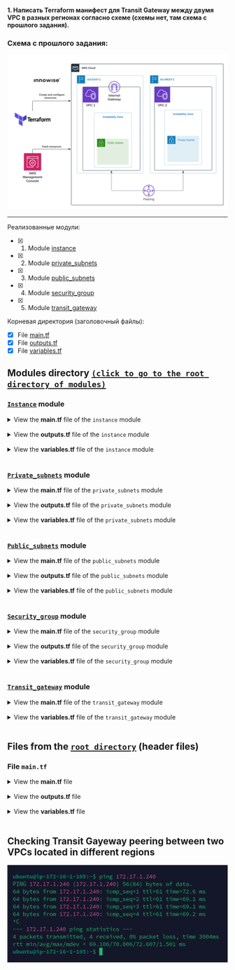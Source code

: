 **1. Написать Terraform манифест для Transit Gateway между двумя VPC в разных регионах согласно схеме (схемы нет, там схема с прошлого задания).**

### Схема c прошлого задания:

<div style="text-align:center;">
  <img src="./files/Task7.Images/scheme.png" alt="Scheme of task" width="650"/>
</div>

---

Реализованные модули:
- [x] 1. Module [instance](#instance-module)
- [x] 2. Module [private_subnets](#private_subnets-module)
- [x] 3. Module [public_subnets](#public_subnets-module)
- [x] 4. Module [security_group](#security_group-module)
- [x] 5. Module [transit_gateway](#transit_gateway-module)

Корневая директория (заголовочный файлы):
- [x] File [main.tf](#files-from-the-root-directory-header-files)
- [x] File [outputs.tf](#files-from-the-root-directory-header-files)
- [x] File [variables.tf](#files-from-the-root-directory-header-files)

## Modules directory [`(click to go to the root directory of modules)`](./files/Task8/modules/)

### [`Instance`](./files/Task8/modules/instance/) module

<details>
<summary>View the <b>main.tf</b> file of the <code>instance</code> module</summary>

```hcl
terraform {
  required_providers {
    aws = {
      source = "hashicorp/aws"
      configuration_aliases = [
        aws.public_subnet,
        aws.private_subnet
      ]
    }
  }
}

data "aws_ami" "latestUbuntu_public" {
  most_recent = true
  provider    = aws.public_subnet

  filter {
    name   = "name"
    values = ["ubuntu/images/hvm-ssd/ubuntu-jammy-22.04-amd64-server-*"]
  }

  owners = ["099720109477"]
}

data "aws_ami" "latestUbuntu_private" {
  most_recent = true
  provider    = aws.private_subnet

  filter {
    name   = "name"
    values = ["ubuntu/images/hvm-ssd/ubuntu-jammy-22.04-amd64-server-*"]
  }

  owners = ["099720109477"]
}

resource "aws_instance" "public_instance" {
  provider = aws.public_subnet

  ami           = data.aws_ami.latestUbuntu_public.id
  instance_type = var.instance_type

  security_groups = [var.public_instance_security_groups]
  subnet_id       = var.public_instance_subnet_id
  key_name        = var.public_instance_key_name

  tags = merge(var.tags, lookup(var.tags_for_resource, "aws_public_instance", {}))
}

resource "aws_instance" "private_instance" {
  provider = aws.private_subnet

  ami           = data.aws_ami.latestUbuntu_private.id
  instance_type = var.instance_type

  security_groups = [var.private_instance_security_groups]
  subnet_id       = var.private_instance_subnet_id

  tags = merge(var.tags, lookup(var.tags_for_resource, "aws_private_instance", {}))
}
```

</details>
<br>

<details>
<summary>View the <b>outputs.tf</b> file of the <code>instance</code> module</summary>

```hcl
output "get_public_instance_ids" {
  value = aws_instance.public_instance.*.id
}

output "get_private_instance_ids" {
  value = aws_instance.private_instance.*.id
}
```

</details> 
<br>

<details>
<summary>View the <b>variables.tf</b> file of the <code>instance</code> module</summary>

```hcl
# Generic variables

variable "tags" {
  description = "A map of tags to assign to resources"
  type        = map(string)
  default     = {}
}

variable "tags_for_resource" {
  description = "A nested map of tags to assign to specific resource types"
  type        = map(map(string))
  default = {
    aws_public_instance  = { "Name" = "Public Instance of TGW Peering" }
    aws_private_instance = { "Name" = "Private Instance of TGW Peering" }
  }
}

# Instance variables

variable "instance_count" {
  type    = string
  default = ""
}

variable "instance_type" {
  type    = string
  default = "t3.micro"
}

variable "public_instance_security_groups" {
  type    = string
  default = ""
}

variable "public_instance_subnet_id" {
  type    = string
  default = ""
}

variable "public_instance_key_name" {
  type    = string
  default = ""
}

variable "private_instance_security_groups" {
  type    = string
  default = ""
}

variable "private_instance_subnet_id" {
  type    = string
  default = ""
}
```

</details>
<br>

### [`Private_subnets`](./files/Task8/modules/private_subnets/) module

<details>
<summary>View the <b>main.tf</b> file of the <code>private_subnets</code> module</summary>

```hcl
terraform {
  required_providers {
    aws = {
      source  = "hashicorp/aws"
      version = "~> 5.23"
    }
  }
}

resource "aws_vpc" "private_vpc" {
  cidr_block = var.vpc_cidr_block
  tags = merge(var.tags, lookup(var.tags_for_resource, "aws_private_vpc",
    {
      "Name" = "Private VPC"
  }))
}

resource "aws_default_route_table" "vpc" {
  default_route_table_id = aws_vpc.private_vpc.default_route_table_id
  tags = merge(var.tags, lookup(var.tags_for_resource, "aws_default_route_table",
    {
      "Name" = "Default Route Table in Private VPC"
  }))
}

resource "aws_subnet" "private_subnet" {
  count = var.subnet_count

  vpc_id            = aws_vpc.private_vpc.id
  cidr_block        = element(var.subnet_cidr_block, count.index)
  availability_zone = var.availability_zone

  tags = merge(var.tags, lookup(var.tags_for_resource, "aws_private_subnet",
    {
      "Name" = "Private Subnet #${count.index + 1}"
  }))
}

resource "aws_route_table" "private_subnet_route_table" {
  vpc_id = aws_vpc.private_vpc.id

  tags = merge(var.tags, lookup(var.tags_for_resource,
    "aws_private_subnet_route_table",
    {
      "Name" = "Route table of Private Subnets"
  }))
}

resource "aws_route_table_association" "default" {
  count = var.subnet_count

  subnet_id      = element(aws_subnet.private_subnet.*.id, count.index)
  route_table_id = aws_route_table.private_subnet_route_table.id
}
```

</details>
<br>

<details>
<summary>View the <b>outputs.tf</b> file of the <code>private_subnets</code> module</summary>

```hcl
output "get_subnet_count" {
  description = "The number of subnets"
  value       = var.subnet_count
}

output "get_private_subnet_ids" {
  description = "List of subnet IDs"
  value       = aws_subnet.private_subnet.*.id
}

output "get_private_vpc_id" {
  value = aws_vpc.private_vpc.id
}

output "get_private_route_table_id" {
  description = "List of route table IDs"
  value       = aws_route_table.private_subnet_route_table.id
}
```

</details> 
<br>

<details>
<summary>View the <b>variables.tf</b> file of the <code>private_subnets</code> module</summary>

```hcl
# Private Subnet variables

variable "subnet_cidr_block" {
  description = "The CIDR blocks for private subnets"
  type        = list(string)
  default     = ["172.17.1.0/24"]
}

variable "subnet_count" {
  description = "The number of subnets to create"
  type        = string
}

variable "availability_zone" {
  description = "A list of availability zones to create the subnets in"
  type        = string
  default     = "eu-west-1a"
}

variable "tags" {
  description = "A map of tags to assign to resources"
  type        = map(string)
  default     = {}
}

variable "tags_for_resource" {
  description = "A nested map of tags to assign to specific resource types"
  type        = map(map(string))
  default     = {}
}

# VPC variables

variable "vpc_cidr_block" {
  type    = string
  default = "172.17.0.0/16"
}
```

</details>
<br>

### [`Public_subnets`](./files/Task8/modules/public_subnets/) module

<details>
<summary>View the <b>main.tf</b> file of the <code>public_subnets</code> module</summary>

```hcl
terraform {
  required_providers {
    aws = {
      source  = "hashicorp/aws"
      version = "~> 5.23"
    }
  }
}

resource "aws_vpc" "public_vpc" {
  cidr_block = var.vpc_cidr_block
  tags = merge(var.tags, lookup(var.tags_for_resource, "aws_public_vpc",
    {
      "Name" = "Public VPC"
  }))
}

resource "aws_default_route_table" "vpc" {
  default_route_table_id = aws_vpc.public_vpc.default_route_table_id
  tags = merge(var.tags, lookup(var.tags_for_resource, "aws_default_route_table",
    {
      "Name" = "Default Route Table in Public VPC"
  }))
}

resource "aws_internet_gateway" "igw" {
  vpc_id = aws_vpc.public_vpc.id
  tags = merge(var.tags, lookup(var.tags_for_resource, "aws_internet_gateway",
    {
      "Name" = "Internet Gateway"
  }))
}

resource "aws_subnet" "public_subnet" {
  count = var.subnet_count

  vpc_id                  = aws_vpc.public_vpc.id
  cidr_block              = element(var.subnet_cidr_block, count.index)
  availability_zone       = var.availability_zone
  map_public_ip_on_launch = var.map_public_ip_on_launch

  tags = merge(var.tags, lookup(var.tags_for_resource, "aws_public_subnet",
    {
      "Name" = "Public Subnet #${count.index + 1}"
  }))
}

resource "aws_route_table" "public_subnet_route_table" {
  vpc_id = aws_vpc.public_vpc.id

  tags = merge(var.tags, lookup(var.tags_for_resource,
    "aws_public_subnet_route_table",
    {
      "Name" = "Route table of Public Subnets"
  }))
}

resource "aws_route" "internet_gateway" {
  count = var.subnet_count

  destination_cidr_block = "0.0.0.0/0"
  route_table_id         = element(aws_route_table.public_subnet_route_table.*.id, count.index)
  gateway_id             = aws_internet_gateway.igw.id
}

resource "aws_route_table_association" "default" {
  count = var.subnet_count

  subnet_id      = element(aws_subnet.public_subnet.*.id, count.index)
  route_table_id = aws_route_table.public_subnet_route_table.id
}
```

</details>
<br>

<details>
<summary>View the <b>outputs.tf</b> file of the <code>public_subnets</code> module</summary>

```hcl
output "get_subnet_count" {
  description = "The number of subnets"
  value       = var.subnet_count
}

output "get_public_subnet_ids" {
  description = "List of subnet IDs"
  value       = aws_subnet.public_subnet.*.id
}

output "get_public_vpc_id" {
  value = aws_vpc.public_vpc.id
}

output "get_public_route_table_id" {
  value = aws_route_table.public_subnet_route_table.id
}
```

</details>
<br>

<details>
<summary>View the <b>variables.tf</b> file of the <code>public_subnets</code> module</summary>

```hcl
# Public Subnet variables

variable "subnet_cidr_block" {
  description = "The CIDR blocks for public subnets"
  type        = list(string)
  default     = ["172.16.1.0/24"]
}

variable "subnet_count" {
  description = "The number of subnets to create"
  type        = string
}

variable "availability_zone" {
  description = "A name of availability zone"
  type        = string
  default     = "us-east-1a"
}

variable "tags" {
  description = "A map of tags to assign to resources"
  type        = map(string)
  default     = {}
}

variable "tags_for_resource" {
  description = "A nested map of tags to assign to specific resource types"
  type        = map(map(string))
  default     = {}
}

variable "map_public_ip_on_launch" {
  description = "Assign a public IP address to instances launched into these subnets"
  type        = string
  default     = true
}

# VPC varibales

variable "vpc_cidr_block" {
  type    = string
  default = "172.16.0.0/16"
}
```

</details>
<br>

### [`Security_group`](./files/Task8/modules/security_group/) module

<details>
<summary>View the <b>main.tf</b> file of the <code>security_group</code> module</summary>

```hcl
terraform {
  required_providers {
    aws = {
      source  = "hashicorp/aws"
      version = "~> 5.23"
    }
  }
}

resource "aws_security_group" "sg" {
  vpc_id = var.vpc_id

  dynamic "ingress" {
    for_each = {
      ping_icmp = {
        from_port   = -1
        to_port     = -1
        protocol    = "icmp"
        cidr_blocks = ["172.16.0.0/16", "172.17.0.0/16"]
      },
      ssh_tcp = {
        from_port   = 22
        to_port     = 22
        protocol    = "tcp"
        cidr_blocks = ["0.0.0.0/0"]
      },
    }

    content {
      from_port   = ingress.value.from_port
      to_port     = ingress.value.to_port
      protocol    = ingress.value.protocol
      cidr_blocks = ingress.value.cidr_blocks
    }
  }

  egress {
    from_port   = 0
    to_port     = 0
    protocol    = "-1"
    cidr_blocks = ["0.0.0.0/0"]
  }

  tags = merge(var.tags, lookup(var.tags_for_resource, "aws_sg", {}))
}
```

</details>
<br>

<details>
<summary>View the <b>outputs.tf</b> file of the <code>security_group</code> module</summary>

```hcl
output "sg_id" {
  value = aws_security_group.sg.id
}
```

</details> 
<br>

<details>
<summary>View the <b>variables.tf</b> file of the <code>security_group</code> module</summary>

```hcl
# Generic variables

variable "tags" {
  description = "A map of tags to assign to resources"
  type        = map(string)
  default     = {}
}

variable "tags_for_resource" {
  description = "A nested map of tags to assign to specific resource types"
  type        = map(map(string))
  default = {
    aws_sg = {
      "Name" = "Security group for TGW Peering"
    }
  }
}

# SG variables

variable "vpc_id" {
  type    = string
  default = ""
}
```

</details>
<br>

### [`Transit_gateway`](./files/Task8/modules/transit_gateway/) module

<details>
<summary>View the <b>main.tf</b> file of the <code>transit_gateway</code> module</summary>

```hcl
terraform {
  required_providers {
    aws = {
      source = "hashicorp/aws"
      configuration_aliases = [
        aws.public_subnet,
        aws.private_subnet
      ]
    }
  }
}

data "aws_region" "peering" {
  provider = aws.private_subnet
}

# Get default route table ID of TGW (Public Subnet & Private Subnet)

data "aws_ec2_transit_gateway_route_table" "get_public" {
  provider = aws.public_subnet

  filter {
    name   = "default-association-route-table"
    values = ["true"]
  }

  filter {
    name   = "transit-gateway-id"
    values = ["${aws_ec2_transit_gateway.public_tgw.id}"]
  }
}

data "aws_ec2_transit_gateway_route_table" "get_private" {
  provider = aws.private_subnet

  filter {
    name   = "default-association-route-table"
    values = ["true"]
  }

  filter {
    name   = "transit-gateway-id"
    values = ["${aws_ec2_transit_gateway.private_tgw.id}"]
  }
}

##################################################################

# Create TGW for public subnet (us-east-1) & private private subnet (eu-west-1)

resource "aws_ec2_transit_gateway" "public_tgw" {
  provider                       = aws.public_subnet
  description                    = "Public Transit Gateway"
  auto_accept_shared_attachments = "enable"
}

resource "aws_ec2_transit_gateway" "private_tgw" {
  provider                       = aws.private_subnet
  description                    = "Private Transit Gateway"
  auto_accept_shared_attachments = "enable"
}

##################################################################

# Create VPC attachment (Public & Private subnets)

resource "aws_ec2_transit_gateway_vpc_attachment" "public" {
  provider   = aws.public_subnet
  vpc_id     = var.public_vpc_id
  subnet_ids = [var.public_subnet_ids]

  transit_gateway_id = aws_ec2_transit_gateway.public_tgw.id

  tags = merge(var.tags, lookup(var.tags_for_resource, "tgw_vpc_attachment_public", {}))
}

resource "aws_ec2_transit_gateway_vpc_attachment" "private" {
  provider   = aws.private_subnet
  vpc_id     = var.private_vpc_id
  subnet_ids = [var.private_subnet_ids]

  transit_gateway_id = aws_ec2_transit_gateway.private_tgw.id

  tags = merge(var.tags, lookup(var.tags_for_resource, "tgw_vpc_attachment_private", {}))
}

# Create peering attachment between Public --> Private Subnets

resource "aws_ec2_transit_gateway_peering_attachment" "peering_private" {
  provider = aws.public_subnet

  peer_region             = data.aws_region.peering.name
  peer_transit_gateway_id = aws_ec2_transit_gateway.private_tgw.id
  transit_gateway_id      = aws_ec2_transit_gateway.public_tgw.id

  tags = {
    Name = "TGW Peering Requestor"
  }
}

resource "aws_ec2_transit_gateway_peering_attachment_accepter" "accept_peering" {
  provider = aws.private_subnet

  transit_gateway_attachment_id = aws_ec2_transit_gateway_peering_attachment.peering_private.id
  tags = {
    Name = "TGW Peering Acceptor"
    Side = "Acceptor"
  }
}

##################################################################

##################################################################

# Create routes to TGW (Public & Private subnets)

resource "aws_ec2_transit_gateway_route" "publicRoute" {
  provider = aws.public_subnet

  transit_gateway_route_table_id = data.aws_ec2_transit_gateway_route_table.get_public.id
  transit_gateway_attachment_id  = aws_ec2_transit_gateway_peering_attachment.peering_private.id
  destination_cidr_block         = var.public_destination_cidr_block // 172.17.0.0/16 go to TGW_attachment (peering)

  blackhole = false
}

resource "aws_ec2_transit_gateway_route" "privateRoute" {
  provider = aws.private_subnet

  transit_gateway_route_table_id = data.aws_ec2_transit_gateway_route_table.get_private.id
  transit_gateway_attachment_id  = aws_ec2_transit_gateway_peering_attachment.peering_private.id
  destination_cidr_block         = var.private_destination_cidr_block // 172.16.0.0/16 go to TGW_attachment (peering)

  blackhole = false
}

##################################################################

# Adding routes to the transit gateway in subnet routing tables

resource "aws_route" "publicAddRouteToTGW" {
  provider = aws.public_subnet

  route_table_id         = var.public_route_table_id
  destination_cidr_block = var.public_route_destination_cidr_block
  transit_gateway_id     = aws_ec2_transit_gateway.public_tgw.id
}

resource "aws_route" "privateAddRouteToTGW" {
  provider = aws.private_subnet

  route_table_id         = var.private_route_table_id
  destination_cidr_block = var.private_route_destination_cidr_block
  transit_gateway_id     = aws_ec2_transit_gateway.private_tgw.id
}

##################################################################
```

</details>
<br>

<details>
<summary>View the <b>variables.tf</b> file of the <code>transit_gateway</code> module</summary>

```hcl
# Generic variables

variable "tags" {
  description = "A map of tags to assign to resources"
  type        = map(string)
  default     = {}
}

variable "tags_for_resource" {
  description = "A nested map of tags to assign to specific resource types"
  type        = map(map(string))
  default     = {}
}

# Public subnet variables

variable "public_subnet_count" {
  description = "The number of public subnets to create"
  type        = string
  default     = "1"
}

# Private subnet variables

variable "private_subnet_count" {
  description = "The number of private subnets to create"
  type        = string
  default     = "1"
}
```

</details>
<br>

## Files from the [`root directory`](./files/Task8/) (header files)

### File `main.tf`

<details>
<summary>View the <b>main.tf</b> file</summary>

```hcl
provider "aws" {
  region = "us-east-1"
}

provider "aws" {
  region = "eu-west-1"
  alias  = "private_subnet"
}

module "public_subnets" {
  source       = "./modules/public_subnets"
  subnet_count = var.public_subnet_count
}

module "private_subnets" {
  source       = "./modules/private_subnets"
  subnet_count = var.private_subnet_count
  providers    = { aws = aws.private_subnet }
}

module "public_subnet_security_group" {
  source = "./modules/security_group"

  vpc_id     = module.public_subnets.get_public_vpc_id
  depends_on = [module.public_subnets]

  tags_for_resource = { aws_wg = { "Name" = "SG for TGW public subnets" } }
}

module "private_subnet_security_group" {
  source = "./modules/security_group"

  vpc_id     = module.private_subnets.get_private_vpc_id
  depends_on = [module.private_subnets]

  tags_for_resource = { aws_wg = { "Name" = "SG for TGW private subnets" } }

  providers = {
    aws = aws.private_subnet
  }
}

module "instances" {
  source = "./modules/instance"

  public_instance_security_groups = module.public_subnet_security_group.sg_id
  public_instance_subnet_id       = module.public_subnets.get_public_subnet_ids[0]
  public_instance_key_name        = "khomenokkey"

  private_instance_security_groups = module.private_subnet_security_group.sg_id
  private_instance_subnet_id       = module.private_subnets.get_private_subnet_ids[0]

  providers = {
    aws.public_subnet  = aws
    aws.private_subnet = aws.private_subnet
  }
}

module "transit_gateway" {
  source = "./modules/transit_gateway"

  public_vpc_id         = module.public_subnets.get_public_vpc_id
  public_subnet_ids     = module.public_subnets.get_public_subnet_ids[0]
  public_route_table_id = module.public_subnets.get_public_route_table_id

  private_vpc_id         = module.private_subnets.get_private_vpc_id
  private_subnet_ids     = module.private_subnets.get_private_subnet_ids[0]
  private_route_table_id = module.private_subnets.get_private_route_table_id

  providers = {
    aws.public_subnet  = aws
    aws.private_subnet = aws.private_subnet
  }
}
```

</details> 
<br>

<details>
<summary>View the <b>outputs.tf</b> file</summary>

```hcl
# Private & Public VPC IDs output

output "private_vpc_id" {
  description = "Private VPC ID"
  value       = module.private_subnets.get_private_vpc_id
}

output "public_vpc_id" {
  description = "Public VPC ID"
  value       = module.public_subnets.get_public_vpc_id
}

# Private & Public IDs output

output "private_subnet_ids" {
  description = "List of private subnet IDs"
  value       = module.private_subnets.get_private_subnet_ids
}

output "public_subnet_id" {
  description = "List of public subnet IDs"
  value       = module.public_subnets.get_public_subnet_ids
}
```

</details> 
<br>

<details>
<summary>View the <b>variables.tf</b> file</summary>

```hcl
# Generic variables

variable "tags" {
  description = "A map of tags to assign to resources"
  type        = map(string)
  default     = {}
}

variable "tags_for_resource" {
  description = "A nested map of tags to assign to specific resource types"
  type        = map(map(string))
  default     = {}
}

# Public subnet variables

variable "public_subnet_count" {
  description = "The number of public subnets to create"
  type        = string
  default     = "1"
}

# Private subnet variables

variable "private_subnet_count" {
  description = "The number of private subnets to create"
  type        = string
  default     = "1"
}
```

</details> 
<br>

## Checking Transit Gayeway peering between two VPCs located in different regions

<div style="text-align:center;">
  <img src="./files/Task8.Images/tgw_peering.png" alt="Scheme of task" width="650"/>
</div>